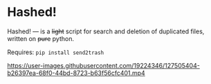 # Hashed!
Hashed! — is a ~~light~~ script for search and deletion of duplicated files, written on ~~pure~~ python.

Requires: `pip install send2trash`


https://user-images.githubusercontent.com/19224346/127505404-b26397ea-68f0-44bd-8723-b63f56cfc401.mp4
